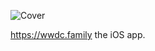 ![Cover](https://raw.githubusercontent.com/wwdc-family/ios/master/GitHub/Cover.png)

https://wwdc.family the iOS app.
